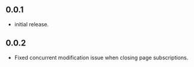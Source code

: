 ## 0.0.1

* initial release.

## 0.0.2

* Fixed concurrent modification issue when closing page subscriptions.